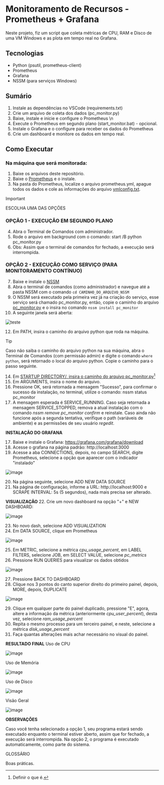 # Monitoramento de Recursos - Prometheus + Grafana  

Neste projeto, fiz um script que coleta métricas de CPU, RAM e Disco de uma VM Windows e as plota em tempo real no Grafana.  

## Tecnologias  
- Python (psutil, prometheus-client)  
- Prometheus  
- Grafana  
- NSSM (para serviços Windows)

## Sumário
1. Instale as dependências no VSCode (requirements.txt)
2. Crie um arquivo de coleta dos dados (pc_monitor.py)
3. Baixe, instale e inicie e configure o Prometheus \n
4. Execute o Prometheus em segundo plano (start_monitor.bat)  - opcional.
5. Instale o Grafana e o configure para receber os dados do Prometheus
6. Crie um dashboard e monitore os dados em tempo real.


## Como Executar
### **Na máquina que será monitorada:**

1. Baixe os arquivos deste repositório.
2. Baixe o [Prometheus](https://prometheus.io/download/) e o instale.
3. Na pasta do Prometheus, localize o arquivo prometheus.yml, apague todos os dados e cole as informações do arquivo [ymlconfig.txt](configs/ymlconfig.txt).

> [!IMPORTANT]
> ESCOLHA UMA DAS OPÇÕES

### **OPÇÃO 1 - EXECUÇÃO EM SEGUNDO PLANO**

4. Abra o Terminal de Comandos com administrador.
5. Rode o arquivo em background com o comando:
      start /B python pc_monitor.py
6. Obs: Assim que o terminal de comandos for fechado, a execução será interrompida.

### **OPÇÃO 2 - EXECUÇÃO COMO SERVIÇO (PARA MONITORAMENTO CONTÍNUO)**

7. Baixe e instale o [NSSM](https://nssm.cc/download)
8. Abra o terminal de comandos (como administrador) e navegue até a pasta NSSM com o comando `cd CAMINHO_DO_ARQUIVO_NSSM`
10. O NSSM será executado pela primeira vez já na criação do serviço, esse serviço será chamado pc_monitor.py, então, copie o caminho do arquivo [pc_monitor.py](scripts/pc_monitor.py) e o insira no comando `nssm install pc_monitor`
11. A seguinte janela será aberta:

![teste](https://github.com/user-attachments/assets/7c6ed3e9-c77f-412a-90db-930f88116c9f)





12. Em PATH, insira o caminho do arquivo python que roda na máquina.
> [!TIP]
> Caso não saiba o caminho do arquivo python na sua máquina, abra o Terminal de Comandos (com permissão admin) e digite o comando `where python`, será retornado o local do arquivo python. Copie o caminho para o passo seguinte.
14. Em <ins>STARTUP DIRECTORY/<ins>, insira o caminho do arquivo pc_monitor.py[^1]
15. Em ARGUMENTS, insira o nome do arquivo.
16. Pressione OK, será retornada a mensagem "Sucesso", para confirmar o sucesso da instalação, no terminal, utilize o comando:
      nssm status pc_monitor
17. A mensagem esperada é SERVICE_RUNNING. Caso seja retornada a mensagem SERVICE_STOPPED, remova a atual instalação com o comando _nssm remove pc_monitor confirm_ e reinstale. Caso ainda não funcione após a segunda tentativa, verifique o path (variáveis de ambiente) e as permissões de seu usuário _regedit_.

**INSTALAÇÃO DO GRAFANA**

17. Baixe e instale o Grafana: https://grafana.com/grafana/download
18. Acesse o grafana na página padrão: http://localhost:3000
19. Acesse a aba CONNECTIONS, depois, no campo SEARCH, digite Prometheus, selecione a opção que aparecer com o indicador "instalado"


![image](https://github.com/user-attachments/assets/b8e1ff78-5825-42dd-8bbc-13f79aac8a74)

20. Na página seguinte, selecione ADD NEW DATA SOURCE
21. Na página de configuração, informe a URL: http://localhost:9000 e SCRAPE INTERVAL: 5s (5 segundos), nada mais precisa ser alterado.

**VISUALIZAÇÃO**
22. Crie um novo dashboard na opção "+" e NEW DASHBOARD:


![image](https://github.com/user-attachments/assets/735de1ab-ac9f-46d8-ad75-b81c85dfd624)

23. No novo dash, selecione ADD VISUALIZATION
24. Em DATA SOURCE, clique em Prometheus

![image](https://github.com/user-attachments/assets/552e897a-eaba-443c-93dc-7f3c1207c399)


25. Em METRIC, selecione a métrica _cpu_usage_percent_, em LABEL FILTERS, selecione JOB, em SELECT VALUE, selecione _pc_metrics_
26. Pressione RUN QUERIES para visualizar os dados obtidos

![image](https://github.com/user-attachments/assets/e3b18296-1e97-4605-be4f-29d5264e593a)

27. Pressione BACK TO DASHBOARD
28. Clique nos 3 pontos do canto superior direito do primeiro painel, depois, MORE, depois, DUPLICATE

![image](https://github.com/user-attachments/assets/5b2a4324-bfd5-40d3-a927-46543a652506)


29. Clique em qualquer parte do painel duplicado, pressione "E", agora, altere a informação da métrica (anteriormente _cpu_user_percent_), desta vez, selecione _ram_usage_percent_
30. Repita o mesmo processo para um terceiro painel, e neste, selecione a métrica _disk_usage_percent_
31. Faça quantas alterações mais achar necessário no visual do painel.

**RESULTADO FINAL**
Uso de CPU


![image](https://github.com/user-attachments/assets/ca03706e-b7b1-45c3-857f-12b7a1e41ff0)

Uso de Memória

![image](https://github.com/user-attachments/assets/b1d534fb-62d5-4d63-b2d2-4a10093f8cfb)



Uso de Disco

![image](https://github.com/user-attachments/assets/2942fa7f-9cb8-4b61-9af4-a31c7f2f146e)


Visão Geral

![image](https://github.com/user-attachments/assets/025a933c-1d31-453b-9ddf-4cfca0810f08)




**OBSERVAÇÕES**

Caso você tenha selecionado a opção 1, seu programa estará sendo executado enquanto o terminal estiver aberto, assim que for fechado, a execução será interrompida. Na opção 2, o programa é executado automaticamente, como parte do sistema.

GLOSSÁRIO
[^1]: Definir o que é.



Boas práticas.


